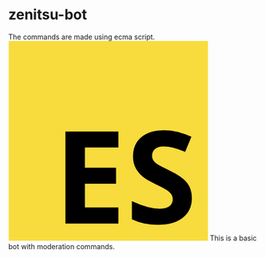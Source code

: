 # zenitsu-bot
The commands are made using ecma script.
![](images/es.png)
This is a basic bot with moderation commands. 
